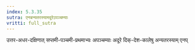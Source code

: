 ```yaml
---
index: 5.3.35
sutra: एनबन्यतरस्यामदूरेऽपञ्चम्याः
vritti: full_sutra
---
```


उत्तर-अधर-दक्षिणात् सप्तमी-पञ्चमी-प्रथमाभ्यः अपञ्चम्याः अदूरे दिक्-देश-कालेषु अन्यतरस्याम् एनप् 